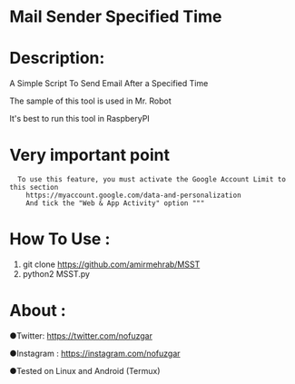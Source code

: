 
# Mail Sender Specified Time

# Description:
   
   A Simple Script To Send Email After a Specified Time
   
   The sample of this tool is used in Mr. Robot
   
   It's best to run this tool in RaspberyPI
   
 # Very important point
 
      To use this feature, you must activate the Google Account Limit to this section
		https://myaccount.google.com/data-and-personalization
		And tick the "Web & App Activity" option """


# How To Use :
  1. git clone https://github.com/amirmehrab/MSST
  2. python2 MSST.py

# About :
   ●Twitter: https://twitter.com/nofuzgar
   
   ●Instagram : https://instagram.com/nofuzgar
   
   ●Tested on Linux and Android (Termux)
